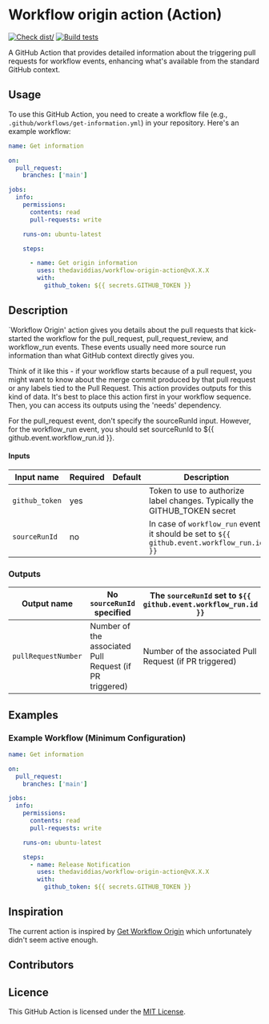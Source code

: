 # Workflow origin action (Action)

[![Check dist/](https://github.com/thedaviddias/workflow-origin-action/actions/workflows/check-dist.yml/badge.svg)](https://github.com/thedaviddias/workflow-origin-action/actions/workflows/check-dist.yml)
[![Build tests](https://github.com/thedaviddias/workflow-origin-action/actions/workflows/build-test.yml/badge.svg)](https://github.com/thedaviddias/workflow-origin-action/actions/workflows/build-test.yml)

A GitHub Action that provides detailed information about the triggering pull requests for workflow events, enhancing what's available from the standard GitHub context.

## Usage

To use this GitHub Action, you need to create a workflow file (e.g., ``.github/workflows/get-information.yml``) in your repository. Here's an example workflow:

```yaml
name: Get information

on:
  pull_request:
    branches: ['main']

jobs:
  info:
    permissions:
      contents: read
      pull-requests: write

    runs-on: ubuntu-latest

    steps:

      - name: Get origin information
        uses: thedaviddias/workflow-origin-action@vX.X.X
        with:
          github_token: ${{ secrets.GITHUB_TOKEN }}
```

## Description

`Workflow Origin' action gives you details about the pull requests that kick-started the workflow for the pull_request, pull_request_review, and workflow_run events. These events usually need more source run information than what GitHub context directly gives you.

Think of it like this - if your workflow starts because of a pull request, you might want to know about the merge commit produced by that pull request or any labels tied to the Pull Request. This action provides outputs for this kind of data. It's best to place this action first in your workflow sequence. Then, you can access its outputs using the 'needs' dependency.

For the pull_request event, don't specify the sourceRunId input. However, for the workflow_run event, you should set sourceRunId to ${{ github.event.workflow_run.id }}.

#### Inputs

| Input name     | Required | Default | Description                                                                               |
| -------------- | -------- | ------- | ----------------------------------------------------------------------------------------- |
| `github_token` | yes      |         | Token to use to authorize label changes. Typically the GITHUB_TOKEN secret                |
| `sourceRunId`  | no       |         | In case of `workflow_run` event it should be set to `${{ github.event.workflow_run.id }}` |


### Outputs

| Output name         | No `sourceRunId` specified                              | The `sourceRunId` set to `${{ github.event.workflow_run.id }}` |
| ------------------- | ------------------------------------------------------- | -------------------------------------------------------------- |
| `pullRequestNumber` | Number of the associated Pull Request (if PR triggered) | Number of the associated Pull Request (if PR triggered)        |



## Examples

### Example Workflow (Minimum Configuration)

```yaml
name: Get information

on:
  pull_request:
    branches: ['main']

jobs:
  info:
    permissions:
      contents: read
      pull-requests: write

    runs-on: ubuntu-latest

    steps:
      - name: Release Notification
        uses: thedaviddias/workflow-origin-action@vX.X.X
        with:
          github_token: ${{ secrets.GITHUB_TOKEN }}

```

## Inspiration

The current action is inspired by [Get Workflow Origin](https://github.com/potiuk/get-workflow-origin) which unfortunately didn't seem active enough.

## Contributors

<!-- ALL-CONTRIBUTORS-LIST:START - Do not remove or modify this section -->
<!-- prettier-ignore-start -->
<!-- markdownlint-disable -->

<!-- markdownlint-restore -->
<!-- prettier-ignore-end -->

<!-- ALL-CONTRIBUTORS-LIST:END -->

## Licence

This GitHub Action is licensed under the [MIT License](./LICENSE).
